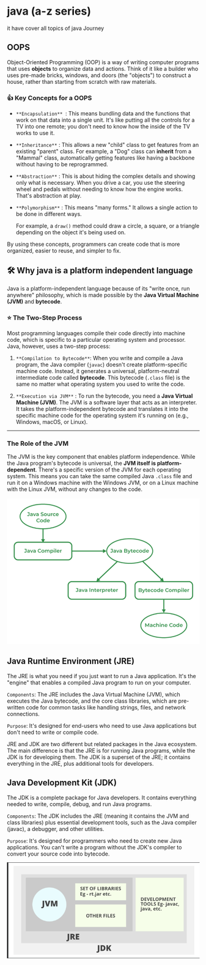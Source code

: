 # java (a-z series)
it have cover all  topics  of java Journey 

##  OOPS

Object-Oriented Programming (OOP) is a way of writing computer programs that uses **objects** to organize data and actions. Think of it like a builder who uses pre-made bricks, windows, and doors (the "objects") to construct a house, rather than starting from scratch with raw materials.


### 👍 Key Concepts for a OOPS


* `**Encapsulation** `: This means bundling data and the functions that work on that data into a single unit. It's like putting all the controls for a TV into one remote; you don't need to know how the inside of the TV works to use it.

* `**Inheritance**` : This allows a new "child" class to get features from an existing "parent" class. For example, a "Dog" class can **inherit** from a "Mammal" class, automatically getting features like having a backbone without having to be reprogrammed.

* `**Abstraction**` : This is about hiding the complex details and showing only what is necessary. When you drive a car, you use the steering wheel and pedals without needing to know how the engine works. That's abstraction at play.
* `**Polymorphism**` : This means "many forms." It allows a single action to be done in different ways.

    For example, a `draw()` method could draw a circle, a square, or a triangle depending on the object it's being used on.

By using these concepts, programmers can create code that is more organized, easier to reuse, and simpler to fix.

## 🛠️  Why java is a platform independent language

Java is a platform-independent language because of its "write once, run anywhere" philosophy, which is made possible by the **Java Virtual Machine (JVM)** and **bytecode**.


### ⭐ The Two-Step Process

Most programming languages compile their code directly into machine code, which is specific to a particular operating system and processor. Java, however, uses a two-step process:

1.  `**Compilation to Bytecode**`: When you write and compile a Java program, the Java compiler (`javac`) doesn't create platform-specific machine code. Instead, it generates a universal, platform-neutral intermediate code called **bytecode**. This bytecode (`.class` file) is the same no matter what operating system you used to write the code.

2.  `**Execution via JVM**` : To run the bytecode, you need a **Java Virtual Machine (JVM)**. The JVM is a software layer that acts as an interpreter. It takes the platform-independent bytecode and translates it into the specific machine code for the operating system it's running on (e.g., Windows, macOS, or Linux).
---

### The Role of the JVM

The JVM is the key component that enables platform independence. While the Java program's bytecode is universal, the **JVM itself is platform-dependent**. There's a specific version of the JVM for each operating system. This means you can take the same compiled Java `.class` file and run it on a Windows machine with the Windows JVM, or on a Linux machine with the Linux JVM, without any changes to the code.


![alt text](image.png)

## Java Runtime Environment (JRE)

The JRE is what you need if you just want to run a Java application. It's the "engine" that enables a compiled Java program to run on your computer.


`Components`: The JRE includes the Java Virtual Machine (JVM), which executes the Java bytecode, and the core class libraries, which are pre-written code for common tasks like handling strings, files, and network connections.

`Purpose`: It's designed for end-users who need to use Java applications but don't need to write or compile code.

JRE and JDK are two different but related packages in the Java ecosystem. The main difference is that the JRE is for running Java programs, while the JDK is for developing them. The JDK is a superset of the JRE; it contains everything in the JRE, plus additional tools for developers.


## Java Development Kit (JDK)


The JDK is a complete package for Java developers. It contains everything needed to write, compile, debug, and run Java programs.


`Components`: The JDK includes the JRE (meaning it contains the JVM and class libraries) plus essential development tools, such as the Java compiler (javac), a debugger, and other utilities.

`Purpose`: It's designed for programmers who need to create new Java applications. You can't write a program without the JDK's compiler to convert your source code into bytecode.

![alt text](image-1.png)
